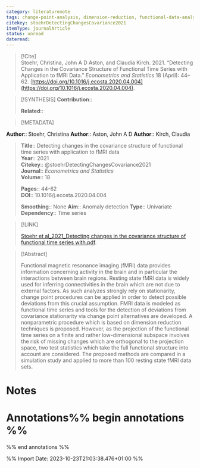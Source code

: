 ```yaml
---
category: literaturenote
tags: change-point-analysis, dimension-reduction, functional-data-analysis, functional-magnetic-resonance-imaging, functional-time-series
citekey: stoehrDetectingChangesCovariance2021
itemType: journalArticle
status: unread  
dateread:  
---
```


> [!Cite]  
> Stoehr, Christina, John A D Aston, and Claudia Kirch. 2021. “Detecting Changes in the Covariance Structure of Functional Time Series with Application to fMRI Data.” _Econometrics and Statistics_ 18 (April): 44–62. [https://doi.org/10.1016/j.ecosta.2020.04.004](https://doi.org/10.1016/j.ecosta.2020.04.004).

> [!SYNTHESIS] 
>**Contribution**::
>
>**Related**:: 
>

> [!METADATA]  
>
**Author**:: Stoehr, Christina
**Author**:: Aston, John A D
**Author**:: Kirch, Claudia<br>
> **Title**:: Detecting changes in the covariance structure of functional time series with application to fMRI data    
> **Year**:: 2021     
> **Citekey**:: @stoehrDetectingChangesCovariance2021    
>**Journal**:: *Econometrics and Statistics*    
>**Volume**:: 18    
>     
>    
>    
>     
> **Pages**:: 44-62    
>**DOI**:: 10.1016/j.ecosta.2020.04.004    
>
>**Smoothing**:: None
>**Aim**:: Anomaly detection
>**Type**:: Univariate
>**Dependency**:: Time series

> [!LINK] 
>
> [Stoehr et al_2021_Detecting changes in the covariance structure of functional time series with.pdf](file:///Users/steven/Library/CloudStorage/GoogleDrive-steven.golovkine@ul.ie/My%20Drive/bibliography/Econometrics%20and%20Statistics/2021/Stoehr%20et%20al_2021_Detecting%20changes%20in%20the%20covariance%20structure%20of%20functional%20time%20series%20with.pdf).

>[!Abstract]
>
>Functional magnetic resonance imaging (fMRI) data provides information concerning activity in the brain and in particular the interactions between brain regions. Resting state fMRI data is widely used for inferring connectivities in the brain which are not due to external factors. As such analyzes strongly rely on stationarity, change point procedures can be applied in order to detect possible deviations from this crucial assumption. FMRI data is modeled as functional time series and tools for the detection of deviations from covariance stationarity via change point alternatives are developed. A nonparametric procedure which is based on dimension reduction techniques is proposed. However, as the projection of the functional time series on a finite and rather low-dimensional subspace involves the risk of missing changes which are orthogonal to the projection space, two test statistics which take the full functional structure into account are considered. The proposed methods are compared in a simulation study and applied to more than 100 resting state fMRI data sets.
>>


# Notes<br>
# Annotations%% begin annotations %%  
 
  
%% end annotations %%

%% Import Date: 2023-10-23T21:03:38.476+01:00 %%
